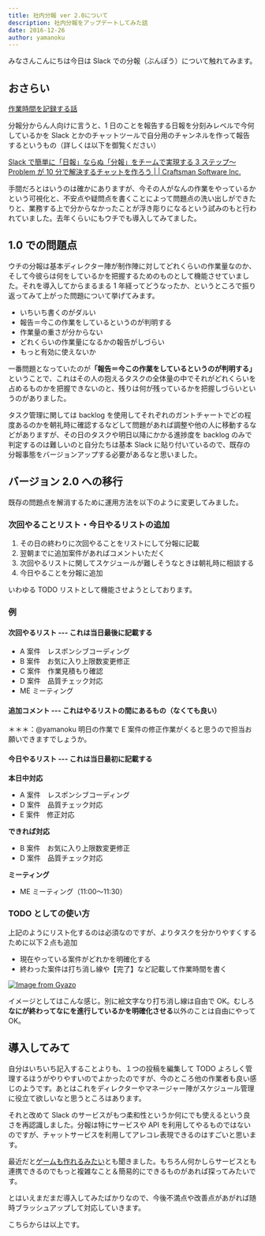 ```yaml
---
title: 社内分報 ver 2.0について
description: 社内分報をアップデートしてみた話
date: 2016-12-26
author: yamanoku
---
```


みなさんこんにちは今日は Slack での分報（ぶんぽう）について触れてみます。

## おさらい

[作業時間を記録する話](http://yamanoku.hatenablog.com/entry/2015/11/30/182731)

分報分からん人向けに言うと、1 日のことを報告する日報を分刻みレベルで今何しているかを Slack とかのチャットツールで自分用のチャンネルを作って報告するというもの（詳しくは以下を御覧ください）

[Slack で簡単に「日報」ならぬ「分報」をチームで実現する 3 ステップ〜Problem が 10 分で解決するチャットを作ろう | | Craftsman Software Inc.](http://c16e.com/1511101558/)

手間だろとはいうのは確かにありますが、今その人がなんの作業をやっているかという可視化と、不安点や疑問点を書くことによって問題点の洗い出しができたりと、業務する上で分からなかったことが浮き彫りになるという試みのもと行われていました。去年くらいにもウチでも導入してみてました。

## 1.0 での問題点

ウチの分報は基本ディレクター陣が制作陣に対してどれくらいの作業量なのか、そして今彼らは何をしているかを把握するためのものとして機能させていました。それを導入してからまるまる 1 年経ってどうなったか、というところで振り返ってみて上がった問題について挙げてみます。

- いちいち書くのがダルい
- 報告＝今この作業をしているというのが判明する
- 作業量の重さが分からない
- どれくらいの作業量になるかの報告がしづらい
- もっと有効に使えないか

一番問題となっていたのが<b>「報告＝今この作業をしているというのが判明する」</b>ということで、これはその人の抱えるタスクの全体量の中でそれがどれくらいを占めるものかを把握できないのと、残りは何が残っているかを把握しづらいというのがありました。

タスク管理に関しては backlog を使用してそれぞれのガントチャートでどの程度あるのかを朝礼時に確認するなどして問題があれば調整や他の人に移動するなどがありますが、その日のタスクや明日以降にかかる進捗度を backlog のみで判定するのは難しいのと自分たちは基本 Slack に貼り付いているので、既存の分報事態をバージョンアップする必要があるなと思いました。

## バージョン 2.0 への移行

既存の問題点を解消するために運用方法を以下のように変更してみました。

### 次回やることリスト・今日やるリストの追加

1. その日の終わりに次回やることをリストにして分報に記載
2. 翌朝までに追加案件があればコメントいただく
3. 次回やるリストに関してスケジュールが難しそうなときは朝礼時に相談する
4. 今日やることを分報に追加

いわゆる TODO リストとして機能させようとしております。

### 例

#### 次回やるリスト --- これは当日最後に記載する

- A 案件　レスポンシブコーディング
- B 案件　お気に入り上限数変更修正
- C 案件　作業見積もり確認
- D 案件　品質チェック対応
- ME ミーティング

#### 追加コメント --- これはやるリストの間にあるもの（なくても良い）

＊＊＊：@yamanoku 明日の作業で E 案件の修正作業がくると思うので担当お願いできますでしょうか。

#### 今日やるリスト --- これは当日最初に記載する

<b>本日中対応</b>

- A 案件　レスポンシブコーディング
- D 案件　品質チェック対応
- E 案件　修正対応

<b>できれば対応</b>

- B 案件　お気に入り上限数変更修正
- D 案件　品質チェック対応

<b>ミーティング</b>

- ME ミーティング（11:00〜11:30）

### TODO としての使い方

上記のようにリスト化するのは必須なのですが、よりタスクを分かりやすくするために以下２点も追加

- 現在やっている案件がどれかを明確化する
- 終わった案件は打ち消し線や【完了】など記載して作業時間を書く

[![Image from Gyazo](https://i.gyazo.com/ead560ba4a9a0bcab8a52b442a138217.png)](https://gyazo.com/ead560ba4a9a0bcab8a52b442a138217)

イメージとしてはこんな感じ。別に絵文字なり打ち消し線は自由で OK。むしろ<b>なにが終わってなにを進行しているかを明確化させる</b>以外のことは自由にやって OK。

## 導入してみて

自分はいちいち記入することよりも、１つの投稿を編集して TODO よろしく管理するほうがやりやすいのでよかったのですが、今のところ他の作業者も良い感じのようです。あとはこれをディレクターやマネージャー陣がスケジュール管理に役立て欲しいなと思うところはあります。

それと改めて Slack のサービスがもつ柔和性というか何にでも使えるという良さを再認識しました。分報は特にサービスや API を利用してやるものではないのですが、チャットサービスを利用してアレコレ表現できるのはすごいと思います。

最近だと[ゲームも作れるみたい](http://qiita.com/kouki_dan/items/4ae169950c7c11c19657)とも聞きました。もちろん何かしらサービスとも連携できるのでもっと複雑なこと＆簡易的にできるものがあれば探ってみたいです。

とはいえまだまだ導入してみたばかりなので、今後不満点や改善点があがれば随時ブラッシュアップして対応していきます。

こちらからは以上です。
